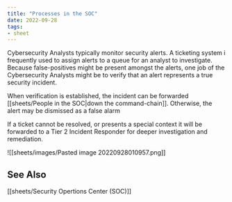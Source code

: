 ```yaml
---
title: "Processes in the SOC"
date: 2022-09-28
tags:
- sheet
---
```


Cybersecurity Analysts typically monitor security alerts. A ticketing system i frequently used to assign alerts to a queue for an analyst to investigate. Because false-positives might be present amongst the alerts, one job of the Cybersecurity Analysts might be to verify that an alert represents a true security incident.

When verification is established, the incident can be forwarded [[sheets/People in the SOC|down the command-chain]]. Otherwise, the alert may be dismissed as a false alarm

If a ticket cannot be resolved, or presents a special context it will be forwarded to a Tier 2 Incident Responder for deeper investigation and remediation. 

![[sheets/images/Pasted image 20220928010957.png]]

## See Also
[[sheets/Security Opertions Center (SOC)]]
